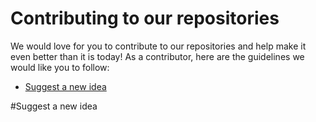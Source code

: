 # Contributing to our repositories
We would love for you to contribute to our repositories and help make it even better than it is today!
As a contributor, here are the guidelines we would like you to follow:
- [Suggest a new idea](#Suggest-a-new-idea) 

#Suggest a new idea


